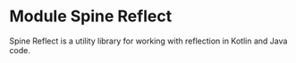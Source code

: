 # Module Spine Reflect

Spine Reflect is a utility library for working with reflection in Kotlin and Java code.
